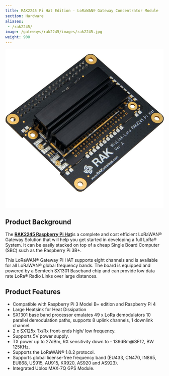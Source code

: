 ```yaml
---
title: RAK2245 Pi Hat Edition - LoRaWAN® Gateway Concentrator Module
section: Hardware
aliases:
 - /rak2245/
image: /gateways/rak2245/images/rak2245.jpg
weight: 900
---
```


![Figure 1: RAK2245](images/rak2245.jpg)

## Product Background

The [**RAK2245 Raspberry Pi Hat**](https://store.rakwireless.com/products/rak2245-pi-hat)is a complete and cost efficient LoRaWAN® Gateway Solution that will help you get started in developing a full LoRa® System. It can be easily stacked on top of a cheap Single Board Computer (SBC) such as the Raspberry Pi 3B+.

This LoRaWAN® Gateway Pi HAT supports eight channels and is available for all LoRaWAN® global frequency bands. The board is equipped and powered by a Semtech SX1301 Baseband chip and can provide low data rate LoRa® Radio Links over large distances.

## Product Features
* Compatible with Raspberry Pi 3 Model B+ edition and Raspberry Pi 4
* Large Heatsink for Heat Dissipation
* SX1301 base band processor emulates 49 x LoRa demodulators 10 parallel demodulation paths, supports 8 uplink channels, 1 downlink channel.
* 2 x SX125x Tx/Rx front-ends high/ low frequency.
* Supports 5V power supply.
* TX power up to 27dBm, RX sensitivity down to - 139dBm@SF12, BW 125KHz.
* Supports the LoRaWAN® 1.0.2 protocol.
* Supports global license-free frequency band (EU433, CN470, IN865, EU868, US915, AU915, KR920, AS920 and AS923).
* Integrated Ublox MAX-7Q GPS Module.
